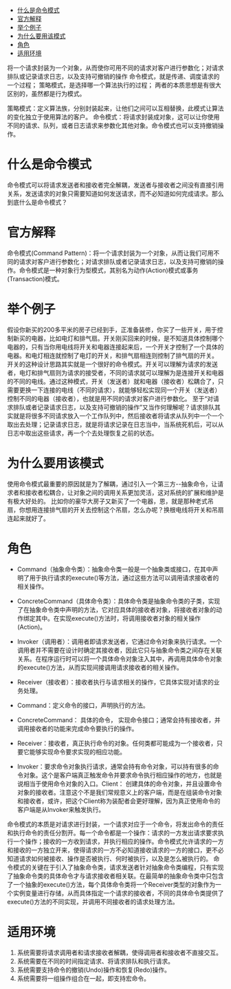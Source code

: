 <!-- TOC -->

- [什么是命令模式](#%E4%BB%80%E4%B9%88%E6%98%AF%E5%91%BD%E4%BB%A4%E6%A8%A1%E5%BC%8F)
- [官方解释](#%E5%AE%98%E6%96%B9%E8%A7%A3%E9%87%8A)
- [举个例子](#%E4%B8%BE%E4%B8%AA%E4%BE%8B%E5%AD%90)
- [为什么要用该模式](#%E4%B8%BA%E4%BB%80%E4%B9%88%E8%A6%81%E7%94%A8%E8%AF%A5%E6%A8%A1%E5%BC%8F)
- [角色](#%E8%A7%92%E8%89%B2)
- [适用环境](#%E9%80%82%E7%94%A8%E7%8E%AF%E5%A2%83)

<!-- /TOC -->

将一个请求封装为一个对象，从而使你可用不同的请求对客户进行参数化；对请求排队或记录请求日志，以及支持可撤销的操作
命令模式，就是传递、调度请求的一个过程；
策略模式，是选择哪一个算法执行的过程；
两者的本质思想是有很大区别的，虽然都是行为模式。

策略模式：定义算法族，分别封装起来，让他们之间可以互相替换，此模式让算法的变化独立于使用算法的客户。
命令模式：将请求封装成对象，这可以让你使用不同的请求、队列，或者日志请求来参数化其他对象。命令模式也可以支持撤销操作。

# 什么是命令模式
命令模式可以将请求发送者和接收者完全解耦，发送者与接收者之间没有直接引用关系，发送请求的对象只需要知道如何发送请求，而不必知道如何完成请求。那么到底什么是命令模式？

# 官方解释
命令模式(Command Pattern)：将一个请求封装为一个对象，从而让我们可用不同的请求对客户进行参数化；对请求排队或者记录请求日志，以及支持可撤销的操作。命令模式是一种对象行为型模式，其别名为动作(Action)模式或事务(Transaction)模式。

# 举个例子
假设你新买的200多平米的房子已经到手，正准备装修，你买了一些开关，用于控制新买的电器，比如电灯和排气扇。开关刚买回来的时候，是不知道具体控制哪个电器的，只有当你用电线将开关和电器连接起来后，一个开关才控制了一个具体的电器。和电灯相连就控制了电灯的开关，和排气扇相连则控制了排气扇的开关。
开关的这种设计思路其实就是一个很好的命令模式。开关可以理解为请求的发送者，电灯和排气扇则为请求的接受者，不同的请求就可以理解为是连接开关和电器的不同的电线。通过这种模式，开关（发送者）就和电器（接收者）松耦合了，只需要更换一下连接的电线（不同的请求），就能够轻松实现同一个开关（发送者）控制不同的电器（接收者），也就是用不同的请求对客户进行参数化。
至于“对请求排队或者记录请求日志，以及支持可撤销的操作”又当作何理解呢？请求排队其实就是将很多不同请求放入一个工作队列中，然后接收者将请求从队列中一个一个取出去处理；记录请求日志，就是将请求记录在日志当中，当系统死机后，可以从日志中取出这些请求，再一个个去处理恢复之前的状态。

# 为什么要用该模式
使用命令模式最重要的原因就是为了解耦，通过引入一个第三方--抽象命令，让请求者和接收者松耦合，让对象之间的调用关系更加灵活，这对系统的扩展和维护是有极大好处的。
比如你的豪华大房子又新买了一个电器，恩，就是那种老式吊扇，你想用连接排气扇的开关去控制这个吊扇，怎么办呢？换根电线将开关和吊扇连起来就好了。

# 角色
+ Command（抽象命令类）：抽象命令类一般是一个抽象类或接口，在其中声明了用于执行请求的execute()等方法，通过这些方法可以调用请求接收者的相关操作。
+ ConcreteCommand（具体命令类）：具体命令类是抽象命令类的子类，实现了在抽象命令类中声明的方法，它对应具体的接收者对象，将接收者对象的动作绑定其中。在实现execute()方法时，将调用接收者对象的相关操作(Action)。
+ Invoker（调用者）：调用者即请求发送者，它通过命令对象来执行请求。一个调用者并不需要在设计时确定其接收者，因此它只与抽象命令类之间存在关联关系。在程序运行时可以将一个具体命令对象注入其中，再调用具体命令对象的execute()方法，从而实现间接调用请求接收者的相关操作。
+ Receiver（接收者）：接收者执行与请求相关的操作，它具体实现对请求的业务处理。

+ Command：定义命令的接口，声明执行的方法。
+ ConcreteCommand： 具体的命令， 实现命令接口；通常会持有接收者，并调用接收者的功能来完成命令要执行的操作。
+ Receiver：接收者，真正执行命令的对象。任何类都可能成为一个接收者，只要它能够实现命令要求实现的相应功能。
+ Invoker：要求命令对象执行请求，通常会持有命令对象，可以持有很多的命令对象。这个是客户端真正触发命令并要求命令执行相应操作的地方，也就是说相当于使用命令对象的入口。Client： 创建具体的命令对象，并且设置命令对象的接收者。注意这个不是我们常规意义上的客户端，而是在组装命令对象和接收者，或许，把这个Client称为装配者会更好理解，因为真正使用命令的客户端是从Invoker来触发执行。

命令模式的本质是对请求进行封装，一个请求对应于一个命令，将发出命令的责任和执行命令的责任分割开。每一个命令都是一个操作：请求的一方发出请求要求执行一个操作；接收的一方收到请求，并执行相应的操作。命令模式允许请求的一方和接收的一方独立开来，使得请求的一方不必知道接收请求的一方的接口，更不必知道请求如何被接收、操作是否被执行、何时被执行，以及是怎么被执行的。
命令模式的关键在于引入了抽象命令类，请求发送者针对抽象命令类编程，只有实现了抽象命令类的具体命令才与请求接收者相关联。在最简单的抽象命令类中只包含了一个抽象的execute()方法，每个具体命令类将一个Receiver类型的对象作为一个实例变量进行存储，从而具体指定一个请求的接收者，不同的具体命令类提供了execute()方法的不同实现，并调用不同接收者的请求处理方法。

# 适用环境
1. 系统需要将请求调用者和请求接收者解耦，使得调用者和接收者不直接交互。
2. 系统需要在不同的时间指定请求、将请求排队和执行请求。
3. 系统需要支持命令的撤销(Undo)操作和恢复(Redo)操作。
4. 系统需要将一组操作组合在一起，即支持宏命令。